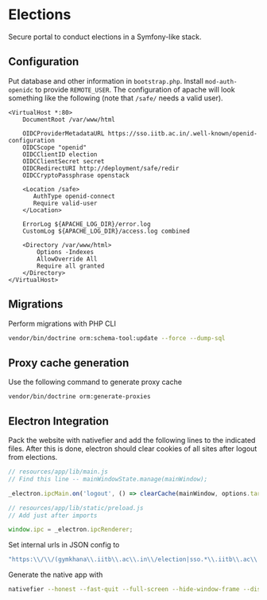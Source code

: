 # Elections

Secure portal to conduct elections in a Symfony-like stack.

## Configuration
Put database and other information in `bootstrap.php`. Install `mod-auth-openidc` to provide `REMOTE_USER`. The configuration of apache will look something like the following (note that `/safe/` needs a valid user).
```
<VirtualHost *:80>
    DocumentRoot /var/www/html

    OIDCProviderMetadataURL https://sso.iitb.ac.in/.well-known/openid-configuration
    OIDCScope "openid"
    OIDCClientID election
    OIDCClientSecret secret
    OIDCRedirectURI http://deployment/safe/redir
    OIDCCryptoPassphrase openstack

    <Location /safe>
       AuthType openid-connect
       Require valid-user
    </Location>

    ErrorLog ${APACHE_LOG_DIR}/error.log
    CustomLog ${APACHE_LOG_DIR}/access.log combined

    <Directory /var/www/html>
        Options -Indexes
        AllowOverride All
        Require all granted
    </Directory>
</VirtualHost>
```

## Migrations
Perform migrations with PHP CLI
```bash
vendor/bin/doctrine orm:schema-tool:update --force --dump-sql
```

## Proxy cache generation
Use the following command to generate proxy cache
```
vendor/bin/doctrine orm:generate-proxies
```

## Electron Integration
Pack the website with nativefier and add the following lines to the indicated files. After this is done, electron should clear cookies of all sites after logout from elections.
```js
// resources/app/lib/main.js
// Find this line -- mainWindowState.manage(mainWindow);

_electron.ipcMain.on('logout', () => clearCache(mainWindow, options.targetUrl));
```

```js
// resources/app/lib/static/preload.js
// Add just after imports

window.ipc = _electron.ipcRenderer;
```

Set internal urls in JSON config to
```js
"https:\\/\\/(gymkhana\\.iitb\\.ac\\.in\\/election|sso.*\\.iitb\\.ac\\.in).*"
```

Generate the native app with
```bash
nativefier --honest --fast-quit --full-screen --hide-window-frame --disable-context-menu --disable-dev-tools --single-instance --clear-cache --always-on-top https://gymkhana.iitb.ac.in/election/
```
